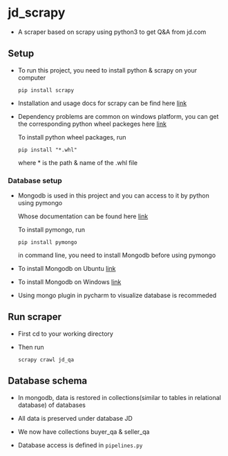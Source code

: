 # jd_scrapy

* A scraper based on scrapy using python3 to get Q&A from jd.com

## Setup

* To run this project, you need to install python & scrapy on your computer

  `pip install scrapy`

* Installation and usage docs for scrapy can be find here [link](https://docs.scrapy.org/en/latest/intro/install.html) 

* Dependency problems are common on windows platform, you can get the corresponding python wheel packeges here [link](http://www.lfd.uci.edu/~gohlke/pythonlibs/#twisted) 

  To install python wheel packages, run 
  
  `pip install "*.whl"`

  where * is the path & name of the .whl file
  
### Database setup

* Mongodb is used in this project and you can access to it by python using pymongo

  Whose documentation can be found here [link](https://api.mongodb.com/python/current/tutorial.html)
  
  To install pymongo, run
  
  `pip install pymongo`
  
  in command line, you need to install Mongodb before using pymongo

* To install Mongodb on Ubuntu [link](https://docs.mongodb.com/manual/tutorial/install-mongodb-on-ubuntu/)

* To install Mongodb on Windows [link](https://docs.mongodb.com/manual/tutorial/install-mongodb-on-windows)

* Using mongo plugin in pycharm to visualize database is recommeded

## Run scraper

* First cd to your working directory
  
* Then run 
  
  `scrapy crawl jd_qa`
  
## Database schema

* In mongodb, data is restored in collections(similar to tables in relational database) of databases

* All data is preserved under database JD

* We now have collections buyer_qa & seller_qa

* Database access is defined in `pipelines.py`


